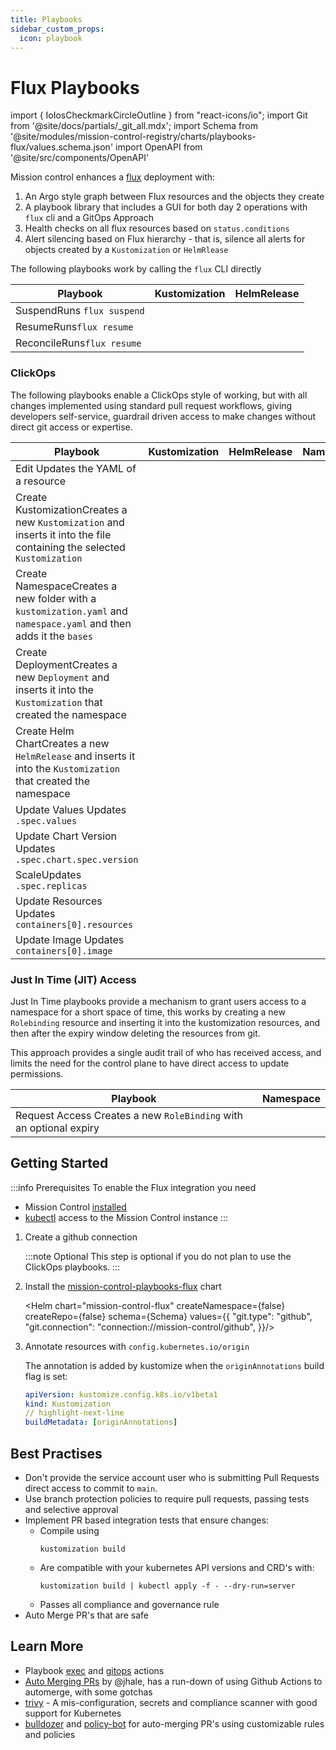```yaml
---
title: Playbooks
sidebar_custom_props:
  icon: playbook
---
```


# <Icon name="flux"/> Flux Playbooks

import { IoIosCheckmarkCircleOutline } from "react-icons/io";
import Git from '@site/docs/partials/\_git_all.mdx';
import Schema from '@site/modules/mission-control-registry/charts/playbooks-flux/values.schema.json'
import OpenAPI from '@site/src/components/OpenAPI'

Mission control enhances a [flux](https://fluxcd.io/flux) deployment with:

1. An Argo style graph between Flux resources and the objects they create
2. A playbook library that includes a GUI for both day 2 operations with `flux` cli and a GitOps Approach
3. Health checks on all flux resources based on `status.conditions`
4. Alert silencing based on Flux hierarchy - that is, silence all alerts for objects created by a `Kustomization` or `HelmRlease`

The following playbooks work by calling the `flux` CLI directly

| Playbook                                                               | <Icon name="kustomize"/> Kustomization                  | <Icon name="helm"/> HelmRelease                         |
| ---------------------------------------------------------------------- | ------------------------------------------------------- | ------------------------------------------------------- |
| <Icon name="flux">Suspend</Icon><Tooltip>Runs `flux suspend`</Tooltip> | <IoIosCheckmarkCircleOutline color='green' size={24} /> | <IoIosCheckmarkCircleOutline color='green' size={24} /> |
| <Icon name="flux">Resume</Icon><Tooltip>Runs`flux resume`</Tooltip>    | <IoIosCheckmarkCircleOutline color='green' size={24} /> | <IoIosCheckmarkCircleOutline color='green' size={24} /> |
| <Icon name="flux">Reconcile</Icon><Tooltip>Runs`flux resume`</Tooltip> | <IoIosCheckmarkCircleOutline color='green' size={24} /> | <IoIosCheckmarkCircleOutline color='green' size={24} /> |

### ClickOps

The following playbooks enable a ClickOps style of working, but with all changes implemented using standard pull request workflows, giving developers self-service, guardrail driven access to make changes without direct git access or expertise.

| Playbook                                                                                                                                                           | <Icon name="kustomize" > Kustomization</Icon>           | <Icon name="helm"> HelmRelease</Icon>                   | <Icon name="k8s-namespace"> Namespace</Icon>            | <Icon name="k8s-deployment"> Deployment</Icon>          |
| ------------------------------------------------------------------------------------------------------------------------------------------------------------------ | ------------------------------------------------------- | ------------------------------------------------------- | ------------------------------------------------------- | ------------------------------------------------------- |
| <Icon name="kustomize"> Edit </Icon> <Tooltip>Updates the YAML of a resource</Tooltip>                                                                             | <IoIosCheckmarkCircleOutline color='green' size={24} /> | <IoIosCheckmarkCircleOutline color='green' size={24} /> | <IoIosCheckmarkCircleOutline color='green' size={24} /> | <IoIosCheckmarkCircleOutline color='green' size={24} /> |
| <Icon name="kustomize"/> Create Kustomization<Tooltip>Creates a new `Kustomization` and inserts it into the file containing the selected `Kustomization`</Tooltip> | <IoIosCheckmarkCircleOutline color='green' size={24} /> |                                                         |                                                         |                                                         |
| <Icon name="k8s-namespace"/> Create Namespace<Tooltip>Creates a new folder with a `kustomization.yaml` and `namespace.yaml` and then adds it the `bases`</Tooltip> | <IoIosCheckmarkCircleOutline color='green' size={24} /> |                                                         |                                                         |                                                         |
| <Icon name="k8s-deployment"/> Create Deployment<Tooltip>Creates a new `Deployment` and inserts it into the `Kustomization` that created the namespace</Tooltip>    |                                                         |                                                         | <IoIosCheckmarkCircleOutline color='green' size={24} /> |                                                         |
| <Icon name="helm"/> Create Helm Chart<Tooltip>Creates a new `HelmRelease` and inserts it into the `Kustomization` that created the namespace</Tooltip>             |                                                         |                                                         | <IoIosCheckmarkCircleOutline color='green' size={24} /> |                                                         |
| <Icon name="helm"/> Update Values <Tooltip>Updates `.spec.values`</Tooltip>                                                                                        |                                                         | <IoIosCheckmarkCircleOutline color='green' size={24} /> |                                                         |                                                         |
| <Icon name="helm"/> Update Chart Version <Tooltip>Updates `.spec.chart.spec.version`</Tooltip>                                                                     |                                                         | <IoIosCheckmarkCircleOutline color='green' size={24} /> |                                                         |                                                         |
| <Icon name="scale-out" className="h-5 w-auto"/> Scale<Tooltip>Updates `.spec.replicas`</Tooltip>                                                                   |                                                         |                                                         |                                                         | <IoIosCheckmarkCircleOutline color='green' size={24} /> |
| <Icon name="scale-up" className="h-5 w-auto"/> Update Resources <Tooltip>Updates `containers[0].resources`</Tooltip>                                               |                                                         |                                                         |                                                         | <IoIosCheckmarkCircleOutline color='green' size={24} /> |
| <Icon name="docker"/> Update Image <Tooltip>Updates `containers[0].image`</Tooltip>                                                                                |                                                         |                                                         |                                                         | <IoIosCheckmarkCircleOutline color='green' size={24} /> |

### Just In Time (JIT) Access

Just In Time playbooks provide a mechanism to grant users access to a namespace for a short space of time, this works by creating a new `Rolebinding` resource and inserting it into the kustomization resources, and then after the expiry window deleting the resources from git.

This approach provides a single audit trail of who has received access, and limits the need for the control plane to have direct access to update permissions.

| Playbook                                                                                                             | <Icon name="k8s-namespace"/> Namespace                  |
| -------------------------------------------------------------------------------------------------------------------- | ------------------------------------------------------- |
| <Icon name="k8s-rolebinding"/> Request Access <Tooltip>Creates a new `RoleBinding` with an optional expiry</Tooltip> | <IoIosCheckmarkCircleOutline color='green' size={24} /> |

## Getting Started

:::info Prerequisites
To enable the Flux integration you need

- Mission Control [installed](/installation/)
- [kubectl](/installation/saas/kubectl) access to the Mission Control instance
  :::

1. Create a github connection
   <p/>
   :::note Optional
   This step is optional if you do not plan to use the ClickOps playbooks.
   :::

   <Git/>

2. Install the [mission-control-playbooks-flux](https://artifacthub.io/packages/helm/flanksource/mission-control-playbooks-flux) chart

   <Helm chart="mission-control-flux"
   createNamespace={false}
   createRepo={false}
   schema={Schema}
   values={{
     "git.type": "github",
     "git.connection": "connection://mission-control/github",
   }}/>

3. Annotate resources with `config.kubernetes.io/origin`

   The annotation is added by kustomize when the `originAnnotations` build flag is set:

   ```yaml title='kustomization.yaml'
   apiVersion: kustomize.config.k8s.io/v1beta1
   kind: Kustomization
   // highlight-next-line
   buildMetadata: [originAnnotations]
   ```

## Best Practises

- Don't provide the service account user who is submitting Pull Requests direct access to commit to `main`.
- Use branch protection policies to require pull requests, passing tests and selective approval
- Implement PR based integration tests that ensure changes:
  - Compile using
    ```shell
    kustomization build
    ```
  - Are compatible with your kubernetes API versions and CRD's with:
    ```shell
    kustomization build | kubectl apply -f - --dry-run=server
    ```
  - Passes all compliance and governance rule
- Auto Merge PR's that are safe

## Learn More

- Playbook [exec](/guide/playbooks/actions/exec) and [gitops](/guide/playbooks/actions/gitops) actions
- [<iconify-icon icon="lets-icons:external"/> Auto Merging PRs](https://jhale.dev/posts/auto-merging-prs/) by @jhale, has a run-down of using Github Actions to automerge, with some gotchas
- [<iconify-icon icon="lets-icons:external"/> trivy](https://trivy.dev/) - A mis-configuration, secrets and compliance scanner with good support for Kubernetes
- [<iconify-icon icon="lets-icons:external"/> bulldozer](https://github.com/palantir/bulldozer) and [<iconify-icon icon="lets-icons:external"/> policy-bot](https://github.com/palantir/policy-bot) for auto-merging PR's using customizable rules and policies
